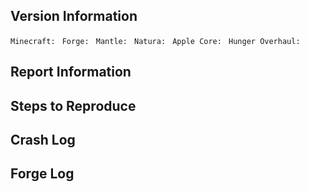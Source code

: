 <!--- Provide a general summary of the issue in the Title above -->

## Version Information
`Minecraft: `
`Forge: `
`Mantle: `
`Natura: `
`Apple Core: `
`Hunger Overhaul: `

## Report Information
<!-- Please provide a detailed description of the issue -->

## Steps to Reproduce
<!-- Please try to provide a way to reproduce the bug reported -->

## Crash Log
<!-- If you crash, please upload the crash log to gist.github.com or pastebin.com and provide a link here -->

## Forge Log
<!-- Upload the fml-client-latest.log to gist.github.com or pastebin.com and provide a link here -->

<!-- Thank you for reporting! -->
